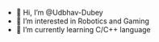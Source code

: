 - 👋 Hi, I’m @Udbhav-Dubey
- 👀 I’m interested in Robotics and Gaming
- 🌱 I’m currently learning C/C++ language 


